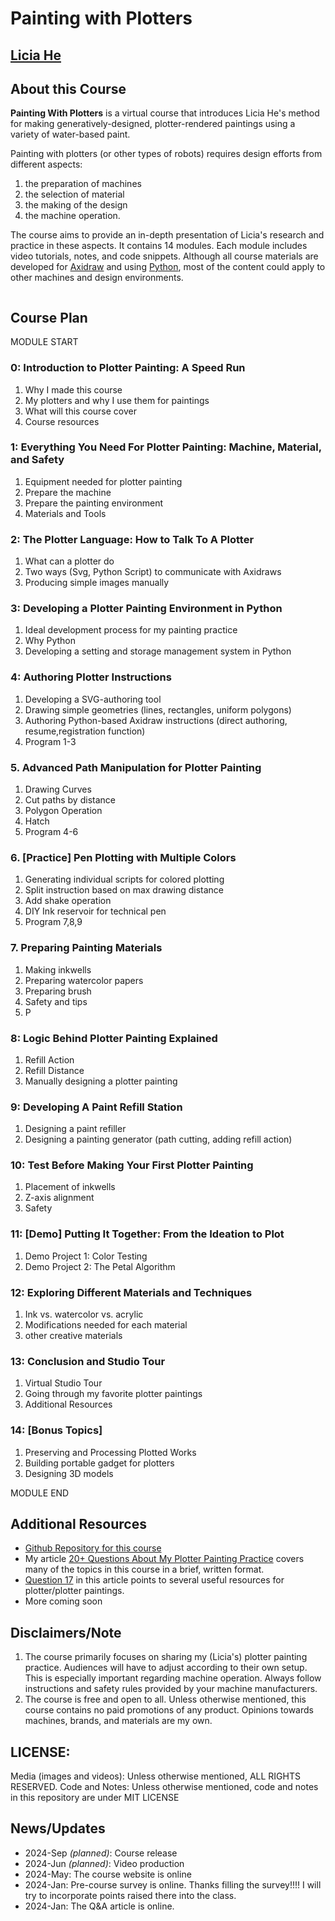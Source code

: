 
# Painting with Plotters

<h2 class="author"><a href="http://eyesofpanda.com" target="_blank">Licia He</a></h2>

## About this Course 

**Painting With Plotters** is a virtual course that introduces Licia He's method for making generatively-designed, plotter-rendered paintings using a variety of water-based paint. 

Painting with plotters (or other types of robots) requires design efforts from different aspects:
1. the preparation of machines
2. the selection of material
3. the making of the design
4. the machine operation. 

The course aims to provide an in-depth presentation of Licia's research and practice in these aspects. It contains 14 modules. Each module includes video tutorials, notes, and code snippets. Although all course materials are developed for [Axidraw](https://axidraw.com/) and using [Python](https://www.python.org/), most of the content could apply to other machines and design environments.

<img name="00/00_banner.jpg" class="full-width-img">

## Course Plan

MODULE START 
### 0: Introduction to Plotter Painting: A Speed Run 
1. Why I made this course 
2. My plotters and why I use them for paintings 
3. What will this course cover 
4. Course resources
### 1: Everything You Need For Plotter Painting: Machine, Material, and Safety
1. Equipment needed for plotter painting
2. Prepare the machine
3. Prepare the painting environment 
4. Materials and Tools
### 2: The Plotter Language: How to Talk To A Plotter
1. What can a plotter do 
2. Two ways (Svg, Python Script) to communicate with Axidraws
3. Producing simple images manually
### 3: Developing a Plotter Painting Environment in Python 
1. Ideal development process for my painting practice 
2. Why Python
3. Developing a setting and storage management system in Python
### 4: Authoring Plotter Instructions
1. Developing a SVG-authoring tool
2. Drawing simple geometries (lines, rectangles, uniform polygons)
3. Authoring Python-based Axidraw instructions (direct authoring, resume,registration function)
4. Program 1-3 
### 5. Advanced Path Manipulation for Plotter Painting
1. Drawing Curves
2. Cut paths by distance 
2. Polygon Operation 
3. Hatch 
4. Program 4-6
### 6. [Practice] Pen Plotting with Multiple Colors 
1. Generating individual scripts for colored plotting 
2. Split instruction based on max drawing distance
4. Add shake operation 
5. DIY Ink reservoir for technical pen
6. Program 7,8,9
### 7. Preparing Painting Materials 
1. Making inkwells 
2. Preparing watercolor papers 
3. Preparing brush 
4. Safety and tips
5. P
### 8: Logic Behind Plotter Painting Explained
1. Refill Action 
2. Refill Distance 
3. Manually designing a plotter painting
### 9: Developing A Paint Refill Station 
1. Designing a paint refiller 
2. Designing a painting generator (path cutting, adding refill action)
### 10: Test Before Making Your First Plotter Painting
1. Placement of inkwells
2. Z-axis alignment 
3. Safety
### 11: [Demo] Putting It Together: From the Ideation to Plot 
1. Demo Project 1: Color Testing
2. Demo Project 2: The Petal Algorithm
### 12: Exploring Different Materials and Techniques
1. Ink vs. watercolor vs. acrylic 
2. Modifications needed for each material 
2. other creative materials
### 13: Conclusion and Studio Tour
1. Virtual Studio Tour 
2. Going through my favorite plotter paintings 
3. Additional Resources
### 14: [Bonus Topics] 
1. Preserving and Processing Plotted Works
2. Building portable gadget for plotters
3. Designing 3D models

MODULE END 

## Additional Resources
- [Github Repository for this course](https://github.com/LiciaHe/painting_with_plotters)
-  My article [20+ Questions About My Plotter Painting Practice](https://www.eyesofpanda.com/project/plotter_painting_q_a/) covers many of the topics in this course in a brief, written format. 
  - [Question 17](https://www.eyesofpanda.com/project/plotter_painting_q_a/#q17) in this article points to several useful resources for plotter/plotter paintings.
- More coming soon 

## Disclaimers/Note
1. The course primarily focuses on sharing my (Licia's) plotter painting practice.  Audiences will have to adjust according to their own setup. This is especially important regarding machine operation. Always follow instructions and safety rules provided by your machine manufacturers. 
2. The course is free and open to all. Unless otherwise mentioned, this course contains no paid promotions of any product. Opinions towards machines, brands, and materials are my own.

## LICENSE: 
Media (images and videos): Unless otherwise mentioned, ALL RIGHTS RESERVED.
Code and Notes: Unless otherwise mentioned, code and notes in this repository are under MIT LICENSE

## News/Updates

- 2024-Sep *(planned)*: Course release
- 2024-Jun *(planned)*: Video production 
- 2024-May: The course website is online 
- 2024-Jan: Pre-course survey is online. Thanks filling the survey!!!! I will try to incorporate points raised there into the class.   
- 2024-Jan: The Q&A article is online.
